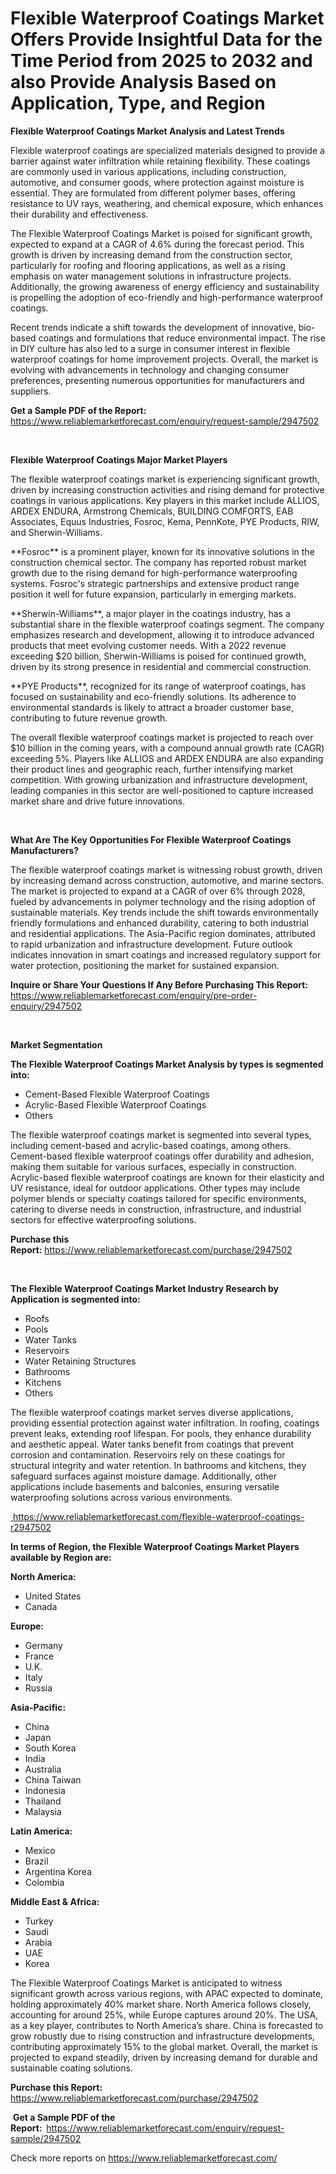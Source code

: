 <p><h1>Flexible Waterproof Coatings Market Offers Provide Insightful Data for the Time Period from 2025 to 2032 and also Provide Analysis Based on Application, Type, and Region</h1></p><p><strong>Flexible Waterproof Coatings Market Analysis and Latest Trends</strong></p>
<p><p>Flexible waterproof coatings are specialized materials designed to provide a barrier against water infiltration while retaining flexibility. These coatings are commonly used in various applications, including construction, automotive, and consumer goods, where protection against moisture is essential. They are formulated from different polymer bases, offering resistance to UV rays, weathering, and chemical exposure, which enhances their durability and effectiveness.</p><p>The Flexible Waterproof Coatings Market is poised for significant growth, expected to expand at a CAGR of 4.6% during the forecast period. This growth is driven by increasing demand from the construction sector, particularly for roofing and flooring applications, as well as a rising emphasis on water management solutions in infrastructure projects. Additionally, the growing awareness of energy efficiency and sustainability is propelling the adoption of eco-friendly and high-performance waterproof coatings.</p><p>Recent trends indicate a shift towards the development of innovative, bio-based coatings and formulations that reduce environmental impact. The rise in DIY culture has also led to a surge in consumer interest in flexible waterproof coatings for home improvement projects. Overall, the market is evolving with advancements in technology and changing consumer preferences, presenting numerous opportunities for manufacturers and suppliers.</p></p>
<p><strong>Get a Sample PDF of the Report:&nbsp;</strong> <a href="https://www.reliablemarketforecast.com/enquiry/request-sample/2947502?utm_campaign=3130&utm_medium=2&utm_source=Github&utm_content=ia&utm_term=12032025&utm_id=flexible-waterproof-coatings">https://www.reliablemarketforecast.com/enquiry/request-sample/2947502</a></p>
<p>&nbsp;</p>
<p><strong>Flexible Waterproof Coatings Major Market Players</strong></p>
<p><p>The flexible waterproof coatings market is experiencing significant growth, driven by increasing construction activities and rising demand for protective coatings in various applications. Key players in this market include ALLIOS, ARDEX ENDURA, Armstrong Chemicals, BUILDING COMFORTS, EAB Associates, Equus Industries, Fosroc, Kema, PennKote, PYE Products, RIW, and Sherwin-Williams.</p><p>**Fosroc** is a prominent player, known for its innovative solutions in the construction chemical sector. The company has reported robust market growth due to the rising demand for high-performance waterproofing systems. Fosroc's strategic partnerships and extensive product range position it well for future expansion, particularly in emerging markets.</p><p>**Sherwin-Williams**, a major player in the coatings industry, has a substantial share in the flexible waterproof coatings segment. The company emphasizes research and development, allowing it to introduce advanced products that meet evolving customer needs. With a 2022 revenue exceeding $20 billion, Sherwin-Williams is poised for continued growth, driven by its strong presence in residential and commercial construction.</p><p>**PYE Products**, recognized for its range of waterproof coatings, has focused on sustainability and eco-friendly solutions. Its adherence to environmental standards is likely to attract a broader customer base, contributing to future revenue growth.</p><p>The overall flexible waterproof coatings market is projected to reach over $10 billion in the coming years, with a compound annual growth rate (CAGR) exceeding 5%. Players like ALLIOS and ARDEX ENDURA are also expanding their product lines and geographic reach, further intensifying market competition. With growing urbanization and infrastructure development, leading companies in this sector are well-positioned to capture increased market share and drive future innovations.</p></p>
<p>&nbsp;</p>
<p><strong>What Are The Key Opportunities For Flexible Waterproof Coatings Manufacturers?</strong></p>
<p><p>The flexible waterproof coatings market is witnessing robust growth, driven by increasing demand across construction, automotive, and marine sectors. The market is projected to expand at a CAGR of over 6% through 2028, fueled by advancements in polymer technology and the rising adoption of sustainable materials. Key trends include the shift towards environmentally friendly formulations and enhanced durability, catering to both industrial and residential applications. The Asia-Pacific region dominates, attributed to rapid urbanization and infrastructure development. Future outlook indicates innovation in smart coatings and increased regulatory support for water protection, positioning the market for sustained expansion.</p></p>
<p><strong>Inquire or Share Your Questions If Any Before Purchasing This Report:</strong> <a href="https://www.reliablemarketforecast.com/enquiry/pre-order-enquiry/2947502?utm_campaign=3130&utm_medium=2&utm_source=Github&utm_content=ia&utm_term=12032025&utm_id=flexible-waterproof-coatings">https://www.reliablemarketforecast.com/enquiry/pre-order-enquiry/2947502</a></p>
<p>&nbsp;</p>
<p><strong>Market Segmentation</strong></p>
<p><strong>The Flexible Waterproof Coatings Market Analysis by types is segmented into:</strong></p>
<p><ul><li>Cement-Based Flexible Waterproof Coatings</li><li>Acrylic-Based Flexible Waterproof Coatings</li><li>Others</li></ul></p>
<p><p>The flexible waterproof coatings market is segmented into several types, including cement-based and acrylic-based coatings, among others. Cement-based flexible waterproof coatings offer durability and adhesion, making them suitable for various surfaces, especially in construction. Acrylic-based flexible waterproof coatings are known for their elasticity and UV resistance, ideal for outdoor applications. Other types may include polymer blends or specialty coatings tailored for specific environments, catering to diverse needs in construction, infrastructure, and industrial sectors for effective waterproofing solutions.</p></p>
<p><strong>Purchase this Report:&nbsp;</strong><a href="https://www.reliablemarketforecast.com/purchase/2947502?utm_campaign=3130&utm_medium=2&utm_source=Github&utm_content=ia&utm_term=12032025&utm_id=flexible-waterproof-coatings">https://www.reliablemarketforecast.com/purchase/2947502</a></p>
<p>&nbsp;</p>
<p><strong>The Flexible Waterproof Coatings Market Industry Research by Application is segmented into:</strong></p>
<p><ul><li>Roofs</li><li>Pools</li><li>Water Tanks</li><li>Reservoirs</li><li>Water Retaining Structures</li><li>Bathrooms</li><li>Kitchens</li><li>Others</li></ul></p>
<p><p>The flexible waterproof coatings market serves diverse applications, providing essential protection against water infiltration. In roofing, coatings prevent leaks, extending roof lifespan. For pools, they enhance durability and aesthetic appeal. Water tanks benefit from coatings that prevent corrosion and contamination. Reservoirs rely on these coatings for structural integrity and water retention. In bathrooms and kitchens, they safeguard surfaces against moisture damage. Additionally, other applications include basements and balconies, ensuring versatile waterproofing solutions across various environments.</p></p>
<p><a href="https://www.reliablemarketforecast.com/flexible-waterproof-coatings-r2947502?utm_campaign=3130&utm_medium=2&utm_source=Github&utm_content=ia&utm_term=12032025&utm_id=flexible-waterproof-coatings">&nbsp;https://www.reliablemarketforecast.com/flexible-waterproof-coatings-r2947502</a></p>
<p><strong>In terms of Region, the Flexible Waterproof Coatings Market Players available by Region are:</strong></p>
<p>
    <p> <strong> North America: </strong>
        <ul>
            <li>United States</li>
            <li>Canada</li>
        </ul>
        </p> 
    <p> <strong> Europe: </strong>
        <ul>
            <li>Germany</li>
            <li>France</li>
            <li>U.K.</li>
            <li>Italy</li>
            <li>Russia</li>
        </ul>
        </p> 
    <p> <strong> Asia-Pacific: </strong>
        <ul>
            <li>China</li>
            <li>Japan</li>
            <li>South Korea</li>
            <li>India</li>
            <li>Australia</li>
            <li>China Taiwan</li>
            <li>Indonesia</li>
            <li>Thailand</li>
            <li>Malaysia</li>
        </ul>
        </p> 
    <p> <strong> Latin America: </strong>
        <ul>
            <li>Mexico</li>
            <li>Brazil</li>
            <li>Argentina Korea</li>
            <li>Colombia</li>
        </ul>
        </p> 
    <p> <strong> Middle East & Africa: </strong>
        <ul>
            <li>Turkey</li>
            <li>Saudi</li>
            <li>Arabia</li>
            <li>UAE</li>
            <li>Korea</li>
        </ul>
    </p>
    </p>
<p><p>The Flexible Waterproof Coatings Market is anticipated to witness significant growth across various regions, with APAC expected to dominate, holding approximately 40% market share. North America follows closely, accounting for around 25%, while Europe captures around 20%. The USA, as a key player, contributes to North America’s share. China is forecasted to grow robustly due to rising construction and infrastructure developments, contributing approximately 15% to the global market. Overall, the market is projected to expand steadily, driven by increasing demand for durable and sustainable coating solutions.</p></p>
<p><strong>Purchase this Report: </strong><a href="https://www.reliablemarketforecast.com/purchase/2947502?utm_campaign=3130&utm_medium=2&utm_source=Github&utm_content=ia&utm_term=12032025&utm_id=flexible-waterproof-coatings">https://www.reliablemarketforecast.com/purchase/2947502</a></p>
<p>&nbsp;<strong>Get a Sample PDF of the Report:&nbsp;&nbsp;</strong><a href="https://www.reliablemarketforecast.com/enquiry/request-sample/2947502?utm_campaign=3130&utm_medium=2&utm_source=Github&utm_content=ia&utm_term=12032025&utm_id=flexible-waterproof-coatings">https://www.reliablemarketforecast.com/enquiry/request-sample/2947502</a></p>
<p><strong></strong></p>
<p>Check more reports on <a href="https://www.reliablemarketforecast.com/?utm_campaign=3130&utm_medium=2&utm_source=Github&utm_content=ia&utm_term=12032025&utm_id=flexible-waterproof-coatings">https://www.reliablemarketforecast.com/</a></p>